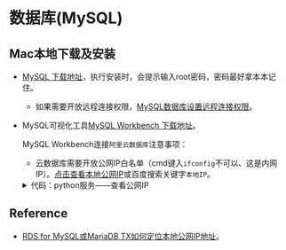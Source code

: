 # 数据库(MySQL)

## Mac本地下载及安装

- [MySQL 下载地址](https://dev.mysql.com/downloads/mysql/)，执行安装时，会提示输入root密码，密码最好拿本本记住。

  - 如果需要开放远程连接权限，[MySQL数据库设置远程连接权限](https://help.aliyun.com/knowledge_detail/40792.html?spm=5176.2000002.0.0.3fd84d651GI1Zn)。

- MySQL可视化工具[MySQL Workbench 下载地址](https://dev.mysql.com/downloads/workbench/)。

  MySQL Workbench连接`阿里云数据库`注意事项：

  - 云数据库需要开放公网IP白名单（cmd键入`ifconfig`不可以、这是内网IP）。[点击查看本地公网IP](http://ip.vfa25.cn)或百度搜索关键字`本地IP`。

  <details>
  <summary>代码：python服务——查看公网IP</summary>

  服务端部署直接用pm2的进程守护即可`pm2 start simple_server.py -i 2 -x --interpreter python`。

  ```py
  # -*- coding: utf-8 -*-
  # 参考 https://github.com/python/cpython/blob/3.6/Lib/http/server.py
  '''
  Very simple HTTP server in python.
  Usage::
    ./simple_server.py [<port>]
  Send a GET request::
    curl http://localhost:9999
  Send a HEAD request::
    curl -I http://localhost:9999
  Send a POST request::
    curl -d "fot=bar&bin=baz" http://localhost:9999
  '''

  from http.server import BaseHTTPRequestHandler, HTTPServer


  class S(BaseHTTPRequestHandler):
      def _set_headers(self):
          self.send_response(200)
          self.send_header('Content-Type', 'text/html;charset=utf-8')
          self.end_headers()

      def _handle_fun(self):
          self._set_headers()
          add_str = self.headers.get('X-Real-Ip', '')
          if not add_str:
              add_str = self.address_string()
          print(add_str)
          self.wfile.write(
              '<html><body><h1>当前IP地址为：{}</h1></body></html>'.format(add_str).encode())

      def do_GET(self):
          self._handle_fun()

      def do_HEAD(self):
          self._set_headers()

      def do_POST(self):
          self._handle_fun()


  def run(server_class=HTTPServer, handle_class=S, port=9999):
      server_address = ('', port)
      with server_class(server_address, handle_class) as httpd:
          print('Starting httpd')
          httpd.serve_forever()
          httpd


  if __name__ == '__main__':
      from sys import argv
      if len(argv) == 2:
          run(port=int(argv[1]))
      else:
          run()

  ```

  </details>

## Reference

- [RDS for MySQL或MariaDB TX如何定位本地公网IP地址](https://help.aliyun.com/knowledge_detail/41754.html?spm=5176.2020520104.0.0.2b4b14502CFYGn)。
